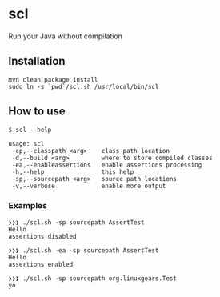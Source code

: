 scl
===

Run your Java without compilation

## Installation

```
mvn clean package install
sudo ln -s `pwd`/scl.sh /usr/local/bin/scl
```

## How to use


```
$ scl --help

usage: scl
 -cp,--classpath <arg>    class path location
 -d,--build <arg>         where to store compiled classes
 -ea,--enableassertions   enable assertions processing
 -h,--help                this help
 -sp,--sourcepath <arg>   source path locations
 -v,--verbose             enable more output
```

### Examples

```
❯❯❯ ./scl.sh -sp sourcepath AssertTest
Hello
assertions disabled

❯❯❯ ./scl.sh -ea -sp sourcepath AssertTest
Hello
assertions enabled

❯❯❯ ./scl.sh -sp sourcepath org.linuxgears.Test
yo
```